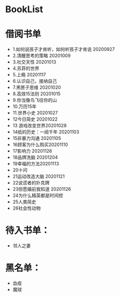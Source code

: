 # BookList
# 借阅书单

- 1.如何说孩子才肯听，如何听孩子才肯说 20200927
- 2.清醒思考的策略 20201009
- 3.社交天性 20201013
- 4.苏菲的世界
- 5.上瘾 20201117
- 6.认识自己，接纳自己
- 7.黑匣子思维 20201020
- 8.高效15法则 20201015
- 9.你当像鸟飞往你的山
- 10.万历15年
- 11.世界小史 20201027
- 12今日简史 20201022
- 13 游戏改变世界20201028
- 14纸的历史：一阅千年 20201103
- 15非暴力沟通 20201105
- 16顾客为什么购买20201110
- 17影响力 20201126
- 18品牌洗脑 20201204
- 19幸福的方法20201113
- 20十问
- 21运动改造大脑 20201121
- 22说谎者的扑克牌
- 23但愿婚前我知道 20201126
- 24为什么精英都是时间控 
- 25人类简史
- 26社会性动物


# 待入书单：
- 邻人之妻

# 黑名单：
- 血疫
- 魔球
